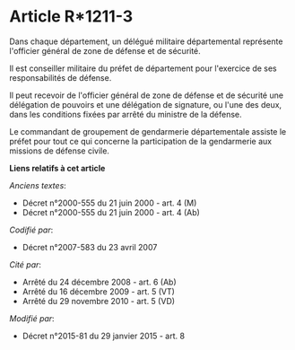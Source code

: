 # Article R*1211-3

Dans chaque département, un délégué militaire départemental représente l'officier général de zone de défense et de sécurité.

Il est conseiller militaire du préfet de département pour l'exercice de ses responsabilités de défense.

Il peut recevoir de l'officier général de zone de défense et de sécurité une délégation de pouvoirs et une délégation de
signature, ou l'une des deux, dans les conditions fixées par arrêté du ministre de la défense.

Le commandant de groupement de gendarmerie départementale assiste le préfet pour tout ce qui concerne la participation de la
gendarmerie aux missions de défense civile.

**Liens relatifs à cet article**

_Anciens textes_:

  - Décret n°2000-555 du 21 juin 2000 - art. 4 (M)
  - Décret n°2000-555 du 21 juin 2000 - art. 4 (Ab)

_Codifié par_:

  - Décret n°2007-583 du 23 avril 2007

_Cité par_:

  - Arrêté du 24 décembre 2008 - art. 6 (Ab)
  - Arrêté du 16 décembre 2009 - art. 5 (VT)
  - Arrêté du 29 novembre 2010 - art. 5 (VD)

_Modifié par_:

  - Décret n°2015-81 du 29 janvier 2015 - art. 8
